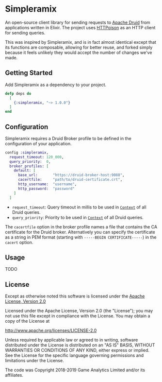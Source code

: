 # Simpleramix

An open-source client library for sending requests to [Apache Druid][druid] from applications written in Elixir. The project uses [HTTPoison][httpoison] as an HTTP client for sending queries.

This was inspired by Simpleramix, and is in fact almost identical except that its functions are composable, allowing for better reuse, and forked simply because it feels unlikely they would accept the number of changes we've made.

[druid]: http://druid.io/
[httpoison]: https://github.com/edgurgel/httpoison

## Getting Started

Add Simpleramix as a dependency to your project.

```elixir
defp deps do
  [
    {:simpleramix, "~> 1.0.0"}
  ]
end
```

## Configuration 

Simpleramix requires a Druid Broker profile to be defined in the configuration of your application.

```elixir
config :simpleramix,
  request_timeout: 120_000,
  query_priority:  0,
  broker_profiles: [
    default: [
      base_url:       "https://druid-broker-host:9088",
      cacertfile:     "path/to/druid-certificate.crt",
      http_username:  "username",
      http_password:  "password"
    ]
  ]
```

* `request_timeout`: Query timeout in millis to be used in [`Context`](context-druid-doc-link) of all Druid queries. 
* `query_priority`: Priority to be used in [`Context`](context-druid-doc-link) of all Druid queries. 

[context-druid-doc-link]: http://druid.io/docs/latest/querying/query-context.html

The `cacertfile` option in the broker profile names a file that contains the CA certificate for the Druid broker. Alternatively you can specify the certificate as a string in PEM format (starting with `-----BEGIN CERTIFICATE-----`) in the `cacert` option.

## Usage

TODO

## License
Except as otherwise noted this software is licensed under the [Apache License, Version 2.0]((http://www.apache.org/licenses/LICENSE-2.0))

Licensed under the Apache License, Version 2.0 (the "License"); you may not use this file except in compliance with the 
License. You may obtain a copy of the License at

http://www.apache.org/licenses/LICENSE-2.0

Unless required by applicable law or agreed to in writing, software distributed under the License is distributed on an 
"AS IS" BASIS, WITHOUT WARRANTIES OR CONDITIONS OF ANY KIND, either express or implied. See the License for the 
specific language governing permissions and limitations under the License.

The code was Copyright 2018-2019 Game Analytics Limited and/or its affiliates. 
